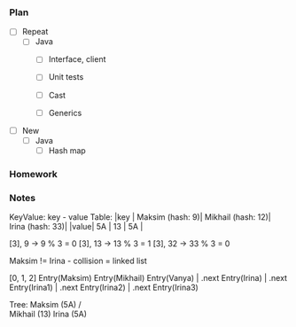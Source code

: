 ### Plan

 - [ ] Repeat 
   - [ ] Java
       - [ ] Interface, client
       - [ ] Unit tests
       - [ ] Cast
       - [ ] Generics


 - [ ] New 
   - [ ] Java
     - [ ] Hash map
     
### Homework

### Notes

KeyValue: key - value
Table:
|key  | Maksim (hash: 9)| Mikhail (hash: 12)| Irina (hash: 33)|
|value|  5A             |   13              |  5A             |

[3], 9 ->  9 % 3 = 0
[3], 13 -> 13 % 3 = 1
[3], 32 -> 33 % 3 = 0

Maksim != Irina - collision  = linked list

[0,       1,      2]
Entry(Maksim)  Entry(Mikhail)  Entry(Vanya)
 | .next
Entry(Irina)
| .next
Entry(Irina1)
| .next
Entry(Irina2)
| .next
Entry(Irina3)


Tree:
         Maksim (5A)
       /             \
     Mikhail (13)    Irina (5A)
